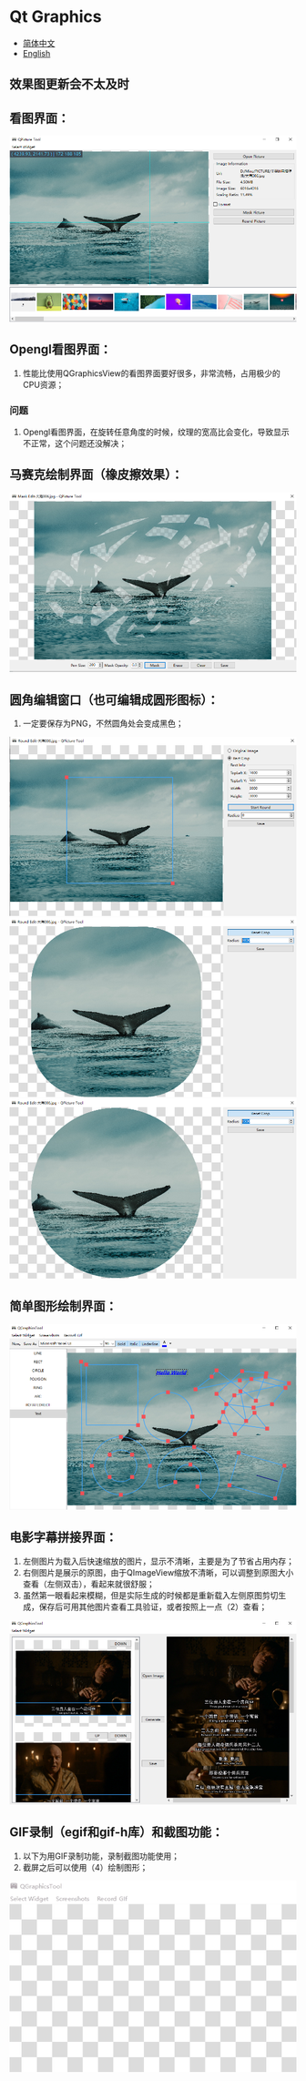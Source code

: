 # Qt Graphics

- [简体中文](README.md)
- [English](README.en.md)

## 效果图更新会不太及时

## 看图界面：

<div align=center><img src="doc/ImageView.png"></div>

## Opengl看图界面：

1. 性能比使用QGraphicsView的看图界面要好很多，非常流畅，占用极少的CPU资源；

### 问题

1. Opengl看图界面，在旋转任意角度的时候，纹理的宽高比会变化，导致显示不正常，这个问题还没解决；

## 马赛克绘制界面（橡皮擦效果）：

<div align=center><img src="doc/MaskEdit.png"></div>

## 圆角编辑窗口（也可编辑成圆形图标）：

1. 一定要保存为PNG，不然圆角处会变成黑色；

<div align=center><img src="doc/RoundEdit_1.png"></div> 
<div align=center><img src="doc/RoundEdit_2.png"></div> 
<div align=center><img src="doc/RoundEdit_3.png"></div>

## 简单图形绘制界面：

<div align=center><img src="doc/DrawScene.png"></div>

## 电影字幕拼接界面：

1. 左侧图片为载入后快速缩放的图片，显示不清晰，主要是为了节省占用内存；
2. 右侧图片是展示的原图，由于QImageView缩放不清晰，可以调整到原图大小查看（左侧双击），看起来就很舒服；
3. 虽然第一眼看起来模糊，但是实际生成的时候都是重新载入左侧原图剪切生成，保存后可用其他图片查看工具验证，或者按照上一点（2）查看；

<div align=center><img src="doc/FilmSubTiltleSplicing.png"></div>

## GIF录制（egif和gif-h库）和截图功能：

1. 以下为用GIF录制功能，录制截图功能使用；
2. 截屏之后可以使用（4）绘制图形；

<div align=center><img src="doc/Record_Screenshot.gif"></div>
